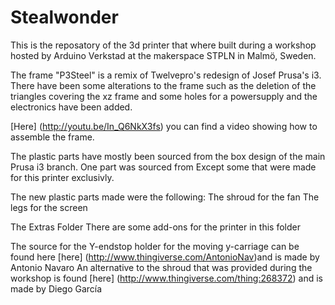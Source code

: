 Stealwonder
===========

This is the reposatory of the 3d printer that where built during a workshop hosted by Arduino Verkstad at the makerspace STPLN in Malmö, Sweden.

The frame "P3Steel" is a remix of Twelvepro's redesign of Josef Prusa's i3. There have been some alterations to the frame such as the deletion of the triangles covering the xz frame and some holes for a powersupply and the electronics have been added. 

[Here] (http://youtu.be/In_Q6NkX3fs﻿) you can find a video showing how to assemble the frame.

The plastic parts have mostly been sourced from the box design of the main Prusa i3 branch. One part was sourced from Except some that were made for this printer exclusivly. 

The new plastic parts made were the following:
The shroud for the fan
The legs for the screen

The Extras Folder
There are some add-ons for the printer in this folder

The source for the Y-endstop holder for the moving y-carriage can be found here [here] (http://www.thingiverse.com/AntonioNav)and is made by Antonio Navaro
An alternative to the shroud that was provided during the workshop is found [here] (http://www.thingiverse.com/thing:268372) and is made by Diego García


